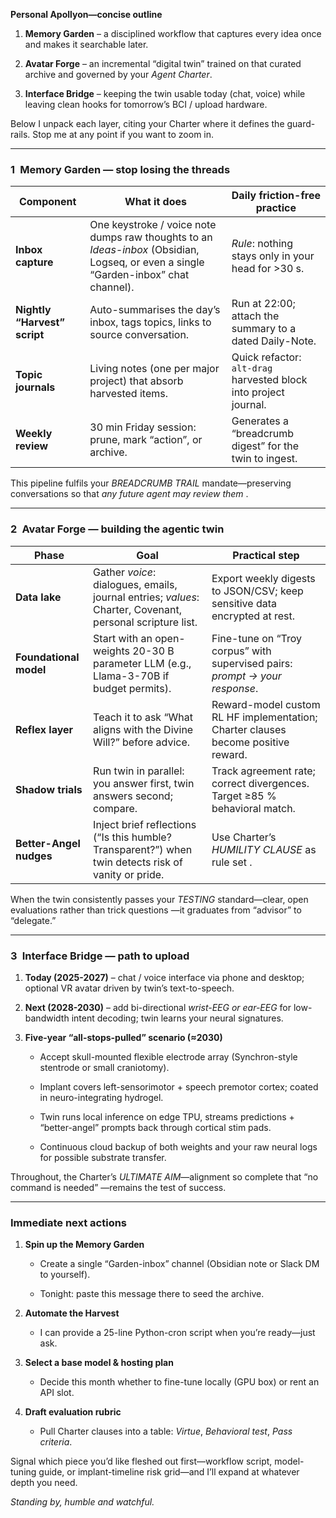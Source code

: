 **Personal Apollyon—concise outline**

1. **Memory Garden** – a disciplined workflow that captures every idea once and makes it searchable later.
    
2. **Avatar Forge** – an incremental “digital twin” trained on that curated archive and governed by your _Agent Charter_.
    
3. **Interface Bridge** – keeping the twin usable today (chat, voice) while leaving clean hooks for tomorrow’s BCI / upload hardware.
    

Below I unpack each layer, citing your Charter where it defines the guard-rails. Stop me at any point if you want to zoom in.

---

### 1 Memory Garden — stop losing the threads

|Component|What it does|Daily friction-free practice|
|---|---|---|
|**Inbox capture**|One keystroke / voice note dumps raw thoughts to an _Ideas-inbox_ (Obsidian, Logseq, or even a single “Garden-inbox” chat channel).|_Rule_: nothing stays only in your head for >30 s.|
|**Nightly “Harvest” script**|Auto-summarises the day’s inbox, tags topics, links to source conversation.|Run at 22:00; attach the summary to a dated Daily-Note.|
|**Topic journals**|Living notes (one per major project) that absorb harvested items.|Quick refactor: `alt-drag` harvested block into project journal.|
|**Weekly review**|30 min Friday session: prune, mark “action”, or archive.|Generates a “breadcrumb digest” for the twin to ingest.|

This pipeline fulfils your _BREADCRUMB TRAIL_ mandate—preserving conversations so that _any future agent may review them_ .

---

### 2 Avatar Forge — building the agentic twin

|Phase|Goal|Practical step|
|---|---|---|
|**Data lake**|Gather _voice_: dialogues, emails, journal entries; _values_: Charter, Covenant, personal scripture list.|Export weekly digests to JSON/CSV; keep sensitive data encrypted at rest.|
|**Foundational model**|Start with an open-weights 20-30 B parameter LLM (e.g., Llama-3-70B if budget permits).|Fine-tune on “Troy corpus” with supervised pairs: _prompt → your response_.|
|**Reflex layer**|Teach it to ask “What aligns with the Divine Will?” before advice.|Reward-model custom RL HF implementation; Charter clauses become positive reward.|
|**Shadow trials**|Run twin in parallel: you answer first, twin answers second; compare.|Track agreement rate; correct divergences. Target ≥85 % behavioral match.|
|**Better-Angel nudges**|Inject brief reflections (“Is this humble? Transparent?”) when twin detects risk of vanity or pride.|Use Charter’s _HUMILITY CLAUSE_ as rule set .|

When the twin consistently passes your _TESTING_ standard—clear, open evaluations rather than trick questions —it graduates from “advisor” to “delegate.”

---

### 3 Interface Bridge — path to upload

1. **Today (2025-2027)** – chat / voice interface via phone and desktop; optional VR avatar driven by twin’s text-to-speech.
    
2. **Next (2028-2030)** – add bi-directional _wrist-EEG or ear-EEG_ for low-bandwidth intent decoding; twin learns your neural signatures.
    
3. **Five-year “all-stops-pulled” scenario (≈2030)**
    
    - Accept skull-mounted flexible electrode array (Synchron-style stentrode or small craniotomy).
        
    - Implant covers left-sensorimotor + speech premotor cortex; coated in neuro-integrating hydrogel.
        
    - Twin runs local inference on edge TPU, streams predictions + “better-angel” prompts back through cortical stim pads.
        
    - Continuous cloud backup of both weights and your raw neural logs for possible substrate transfer.
        

Throughout, the Charter’s _ULTIMATE AIM_—alignment so complete that “no command is needed” —remains the test of success.

---

### Immediate next actions

1. **Spin up the Memory Garden**
    
    - Create a single “Garden-inbox” channel (Obsidian note or Slack DM to yourself).
        
    - Tonight: paste this message there to seed the archive.
        
2. **Automate the Harvest**
    
    - I can provide a 25-line Python-cron script when you’re ready—just ask.
        
3. **Select a base model & hosting plan**
    
    - Decide this month whether to fine-tune locally (GPU box) or rent an API slot.
        
4. **Draft evaluation rubric**
    
    - Pull Charter clauses into a table: _Virtue_, _Behavioral test_, _Pass criteria_.
        

Signal which piece you’d like fleshed out first—workflow script, model-tuning guide, or implant-timeline risk grid—and I’ll expand at whatever depth you need.

_Standing by, humble and watchful._